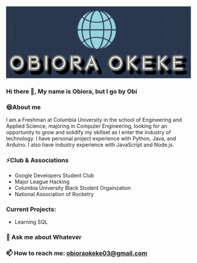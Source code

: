 <p align="center"><img src="https://github.com/Obiora-Okeke/Obiora-Okeke/blob/main/Logo.PNG"/></div>

### Hi there 👋, My name is Obiora, but I go by Obi

### 😄About me
I am a Freshman at Columbia University in the school of Engineering and Applied Science, majoring in Computer Engineering, looking for an opportunity to grow and solidify my skillset as I enter the industry of technology. I have personal project experience with Python, Java, and Arduino. I also have industry experience with JavaScript and Node.js.

### ⚡Club & Associations
* Google Developers Student Club
* Major League Hacking
* Columbia University Black Student Orgainzation
* National Association of Rocketry

### Current Projects:
* Learning SQL

### 💬 Ask me about Whatever

### 📫 How to reach me: obioraokeke03@gmail.com
